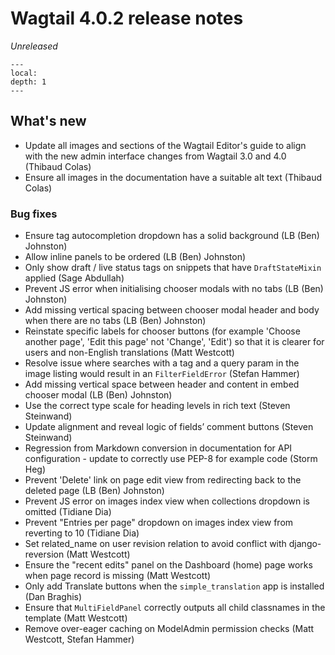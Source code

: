 # Wagtail 4.0.2 release notes

_Unreleased_

```{contents}
---
local:
depth: 1
---
```

## What's new

 * Update all images and sections of the Wagtail Editor's guide to align with the new admin interface changes from Wagtail 3.0 and 4.0 (Thibaud Colas)
 * Ensure all images in the documentation have a suitable alt text (Thibaud Colas)

### Bug fixes

 * Ensure tag autocompletion dropdown has a solid background (LB (Ben) Johnston)
 * Allow inline panels to be ordered (LB (Ben) Johnston)
 * Only show draft / live status tags on snippets that have `DraftStateMixin` applied (Sage Abdullah)
 * Prevent JS error when initialising chooser modals with no tabs (LB (Ben) Johnston)
 * Add missing vertical spacing between chooser modal header and body when there are no tabs (LB (Ben) Johnston)
 * Reinstate specific labels for chooser buttons (for example 'Choose another page', 'Edit this page' not 'Change', 'Edit') so that it is clearer for users and non-English translations (Matt Westcott)
 * Resolve issue where searches with a tag and a query param in the image listing would result in an `FilterFieldError` (Stefan Hammer)
 * Add missing vertical space between header and content in embed chooser modal (LB (Ben) Johnston)
 * Use the correct type scale for heading levels in rich text (Steven Steinwand)
 * Update alignment and reveal logic of fields’ comment buttons (Steven Steinwand)
 * Regression from Markdown conversion in documentation for API configuration - update to correctly use PEP-8 for example code (Storm Heg)
 * Prevent 'Delete' link on page edit view from redirecting back to the deleted page (LB (Ben) Johnston)
 * Prevent JS error on images index view when collections dropdown is omitted (Tidiane Dia)
 * Prevent "Entries per page" dropdown on images index view from reverting to 10 (Tidiane Dia)
 * Set related_name on user revision relation to avoid conflict with django-reversion (Matt Westcott)
 * Ensure the "recent edits" panel on the Dashboard (home) page works when page record is missing (Matt Westcott)
 * Only add Translate buttons when the `simple_translation` app is installed (Dan Braghis)
 * Ensure that `MultiFieldPanel` correctly outputs all child classnames in the template (Matt Westcott)
 * Remove over-eager caching on ModelAdmin permission checks (Matt Westcott, Stefan Hammer)
 